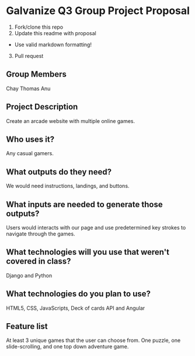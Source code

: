 # Galvanize Q3 Group Project Proposal

1. Fork/clone this repo
2. Update this readme with proposal
  * Use valid markdown formatting!
3. Pull request

## Group Members
Chay
Thomas
Anu

## Project Description
Create an arcade website with multiple online games.

## Who uses it?
Any casual gamers.

## What outputs do they need?
We would need instructions, landings, and buttons.

## What inputs are needed to generate those outputs?
Users would interacts with our page and use predetermined key strokes to navigate through the games.

## What technologies will you use that weren't covered in class?
Django and Python

## What technologies do you plan to use?
HTML5, CSS, JavaScripts, Deck of cards API and Angular

## Feature list
At least 3 unique games that the user can choose from. One puzzle, one slide-scrolling, and one top down adventure game.

